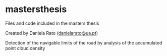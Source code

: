 # mastersthesis
Files and code included in the masters thesis 

Created by Daniela Rato (danielarato@ua.pt)

Detection of the navigable limits of the road by analysis of the accumulated point cloud density 
